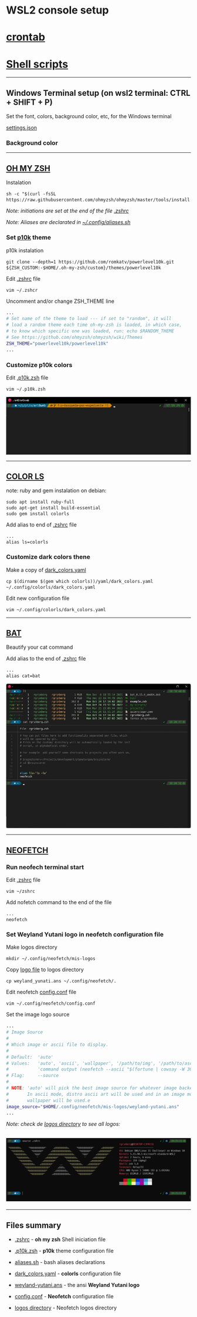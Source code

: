 # WSL2 console setup

# [crontab](/crontab/README.md)

# [Shell scripts](/.my-scripts/README.md)

---

## Windows Terminal setup (on wsl2 terminal: CTRL + SHIFT + P)

Set the font, colors, background color, etc, for the Windows terminal

[settings.json](/wsl/settings.json)

### Background color

---

## [OH MY ZSH](https://ohmyz.sh/)

Instalation

    sh -c "$(curl -fsSL https://raw.githubusercontent.com/ohmyzsh/ohmyzsh/master/tools/install.sh)"

_Note: initiations are set at the end of the file [.zshrc](/ohmyz/.zshrc)_

_Note: Aliases are declarated in [~/.config/aliases.sh](/ohmyz/aliases.sh)_

### Set [**p10k**](https://github.com/romkatv/powerlevel10k) theme

p10k instalation

    git clone --depth=1 https://github.com/romkatv/powerlevel10k.git ${ZSH_CUSTOM:-$HOME/.oh-my-zsh/custom}/themes/powerlevel10k

Edit [.zshrc](/ohmyz/.zshrc) file

    vim ~/.zshcr

Uncomment and/or change ZSH_THEME line

```bash
...
# Set name of the theme to load --- if set to "random", it will
# load a random theme each time oh-my-zsh is loaded, in which case,
# to know which specific one was loaded, run: echo $RANDOM_THEME
# See https://github.com/ohmyzsh/ohmyzsh/wiki/Themes
ZSH_THEME="powerlevel10k/powerlevel10k"
...
```

### Customize **p10k** colors

Edit [.p10k.zsh](/ohmyz/.p10k.zsh) file

    vim ~/.p10k.zsh

![colores-p10k.jpg](/ohmyz/colores-p10k.jpg)

---

## [COLOR LS](https://github.com/athityakumar/colorls)

note: ruby and gem instalation on debian:

    sudo apt install ruby-full
    sudo apt-get install build-essential
    sudo gem install colorls

Add alias to end of [.zshrc](/ohmyz/.zshrc) file

```vim
...
alias ls=colorls
```

### Customize dark colors thene

Make a copy of [dark_colors.yaml](/colorls/dark_colors.yaml)

    cp $(dirname $(gem which colorls))/yaml/dark_colors.yaml ~/.config/colorls/dark_colors.yaml

Edit new configuration file

    vim ~/.config/colorls/dark_colors.yaml

---

## [BAT](https://crates.io/crates/bat/0.15.4)

Beautify your cat command

Add alias to the end of [.zshrc](/ohmyz/.zshrc) file

```vim
...
alias cat=bat
```

![bat-cat.jpg](/bat/bat-cat.jpg)

---

## [NEOFETCH](https://github.com/dylanaraps/neofetch)

### Run neofech terminal start

Edit [.zshrc](/ohmyz/.zshrc) file

    vim ~/zshrc

Add nofetch command to the end of the file

```vim
...
neofetch
```

### Set Weyland Yutani logo in neofetch configuration file

Make logos directory

    mkdir ~/.config/neofetch/mis-logos

Copy [logo file](/neofetch/logos/weyland-yutani.ans) to logos directory

    cp weyland_yunati.ans ~/.config/neofetch/.

Edit neofetch [config.conf](/neofetch/config.conf) file

    vim ~/.config/neofetch/config.conf

Set the image logo source

```bash
...
# Image Source
#
# Which image or ascii file to display.
#
# Default:  'auto'
# Values:   'auto', 'ascii', 'wallpaper', '/path/to/img', '/path/to/ascii', '/path/to/dir/'
#           'command output (neofetch --ascii "$(fortune | cowsay -W 30)")'
# Flag:     --source
#
# NOTE: 'auto' will pick the best image source for whatever image backend is used.
#       In ascii mode, distro ascii art will be used and in an image mode, your
#       wallpaper will be used.e
image_source="$HOME/.config/neofetch/mis-logos/weyland-yutani.ans"
...
```

_Note: check de [logos directory](/neofetch/logos/) to see all logos:_

## ![neofetch.jpg](/neofetch/neofetch.png)

---

## Files summary

- [.zshrc](/ohmyz/.zshrc) - **oh my zsh** Shell iniciation file

- [.p10k.zsh](/ohmyz/.p10k.zsh) - **p10k** theme configuration file

- [aliases.sh](/ohmyz/aliases.sh) - bash aliases declarations

- [dark_colors.yaml](/colorls/dark_colors.yaml) - **colorls** configuration file

- [weyland-yutani.ans](/neofetch/logos/weyland-yutani.ans) - the ansi **Weyland Yutani logo**

- [config.conf](/neofetch/config.conf) - **Neofetch** configuration file

- [logos directory](/neofetch/logos/) - Neofetch logos directory
